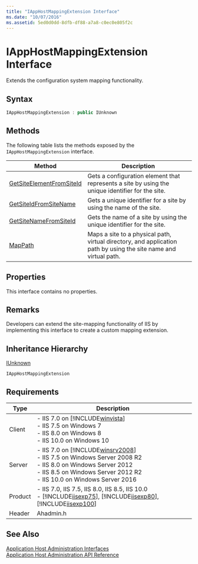 ```yaml
---
title: "IAppHostMappingExtension Interface"
ms.date: "10/07/2016"
ms.assetid: 5ed0d0dd-8dfb-df88-a7a8-c0ec0e805f2c
---
```

# IAppHostMappingExtension Interface
Extends the configuration system mapping functionality.  
  
## Syntax  
  
```cpp  
IAppHostMappingExtension : public IUnknown  
```  
  
## Methods  
 The following table lists the methods exposed by the `IAppHostMappingExtension` interface.  
  
|Method|Description|  
|------------|-----------------|  
|[GetSiteElementFromSiteId](../../web-development-reference/native-code-api-reference/iapphostmappingextension-getsiteelementfromsiteid-method.md)|Gets a configuration element that represents a site by using the unique identifier for the site.|  
|[GetSiteIdFromSiteName](../../web-development-reference/native-code-api-reference/iapphostmappingextension-getsiteidfromsitename-method.md)|Gets a unique identifier for a site by using the name of the site.|  
|[GetSiteNameFromSiteId](../../web-development-reference/native-code-api-reference/iapphostmappingextension-getsitenamefromsiteid-method.md)|Gets the name of a site by using the unique identifier for the site.|  
|[MapPath](../../web-development-reference/native-code-api-reference/iapphostmappingextension-mappath-method.md)|Maps a site to a physical path, virtual directory, and application path by using the site name and virtual path.|  
  
## Properties  
 This interface contains no properties.  
  
## Remarks  
 Developers can extend the site-mapping functionality of IIS by implementing this interface to create a custom mapping extension.  
  
## Inheritance Hierarchy  
 [IUnknown](https://go.microsoft.com/fwlink/?LinkId=55951)  
  
 `IAppHostMappingExtension`  
  
## Requirements  
  
|Type|Description|  
|----------|-----------------|  
|Client|-   IIS 7.0 on [!INCLUDE[winvista](../../wmi-provider/includes/winvista-md.md)]<br />-   IIS 7.5 on Windows 7<br />-   IIS 8.0 on Windows 8<br />-   IIS 10.0 on Windows 10|  
|Server|-   IIS 7.0 on [!INCLUDE[winsrv2008](../../wmi-provider/includes/winsrv2008-md.md)]<br />-   IIS 7.5 on Windows Server 2008 R2<br />-   IIS 8.0 on Windows Server 2012<br />-   IIS 8.5 on Windows Server 2012 R2<br />-   IIS 10.0 on Windows Server 2016|  
|Product|-   IIS 7.0, IIS 7.5, IIS 8.0, IIS 8.5, IIS 10.0<br />-   [!INCLUDE[iisexp75](../../web-development-reference/native-code-api-reference/includes/iisexp75-md.md)], [!INCLUDE[iisexp80](../../web-development-reference/native-code-api-reference/includes/iisexp80-md.md)], [!INCLUDE[iisexp100](../../web-development-reference/native-code-api-reference/includes/iisexp100-md.md)]|  
|Header|Ahadmin.h|  
  
## See Also  
 [Application Host Administration Interfaces](../../web-development-reference/native-code-api-reference/application-host-administration-interfaces.md)   
 [Application Host Administration API Reference](../../web-development-reference/native-code-api-reference/application-host-administration-api-reference.md)